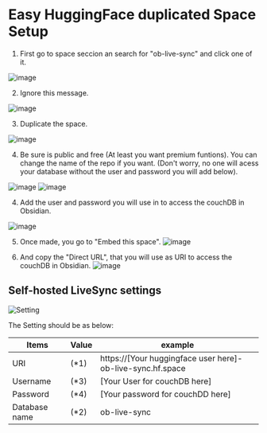 # Easy HuggingFace duplicated Space Setup

1. First go to space seccion an search for "ob-live-sync" and click one of it.

![image](https://github.com/Facni/obsidian-livesync/assets/112446096/f27a8736-b4b4-4f16-93c2-b125f995b435)

2. Ignore this message.

![image](https://github.com/Facni/obsidian-livesync/assets/112446096/f8e1e925-4420-4ca9-b151-234d83f60746)

3. Duplicate the space.

![image](https://github.com/Facni/obsidian-livesync/assets/112446096/fba7d216-e269-40ba-92eb-13ccf63f2b85)

4. Be sure is public and free (At least you want premium funtions). You can change the name of the repo if you want.
(Don't worry, no one will acess your database without the user and password you will add below).

![image](https://github.com/Facni/obsidian-livesync/assets/112446096/58329dbf-773d-4ee2-bef2-abee4fd7308b)
![image](https://github.com/Facni/obsidian-livesync/assets/112446096/f14dcefe-1559-436e-b418-ec8a5496f759)

4. Add the user and password you will use in to access the couchDB in Obsidian.

![image](https://github.com/Facni/obsidian-livesync/assets/112446096/7425c131-f7d3-4a2b-9bd9-70110187e22a)

5. Once made, you go to "Embed this space".
![image](https://github.com/Facni/obsidian-livesync/assets/112446096/76b05e1d-53b5-4253-bcb6-9b1fa3095e1d)

6. And copy the "Direct URL", that you will use as URI to access the couchDB in Obsidian.
![image](https://github.com/Facni/obsidian-livesync/assets/112446096/923be2a8-3254-45a1-8227-d66ec44255bf)

## Self-hosted LiveSync settings

![Setting](../images/remote_db_setting.png)

The Setting should be as below:

| Items         | Value | example                                                           |
| ------------- | ----- | ----------------------------------------------------------------- |
| URI           | (\*1) | https://[Your huggingface user here]-ob-live-sync.hf.space |
| Username      | (\*3) | [Your User for couchDB here]            |
| Password      | (\*4) | [Your password for couchDD here]                                  |
| Database name | (\*2) | ob-live-sync                                                         |
